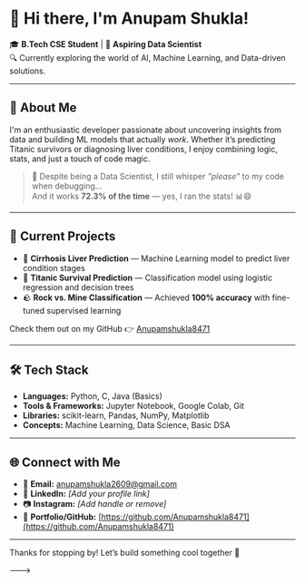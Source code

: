 # 👋 Hi there, I'm Anupam Shukla!

🎓 **B.Tech CSE Student** | 🤖 **Aspiring Data Scientist**  
🔍 Currently exploring the world of AI, Machine Learning, and Data-driven solutions.

---

## 🧠 About Me

I'm an enthusiastic developer passionate about uncovering insights from data and building ML models that actually *work*. Whether it’s predicting Titanic survivors or diagnosing liver conditions, I enjoy combining logic, stats, and just a touch of code magic.

> 🧪 Despite being a Data Scientist, I still whisper _"please"_ to my code when debugging…  
> And it works **72.3% of the time** — yes, I ran the stats! 📊😄

---

## 🚀 Current Projects

- 🏥 **Cirrhosis Liver Prediction** — Machine Learning model to predict liver condition stages  
- 🚢 **Titanic Survival Prediction** — Classification model using logistic regression and decision trees  
- 🪨 **Rock vs. Mine Classification** — Achieved **100% accuracy** with fine-tuned supervised learning

Check them out on my GitHub 👉 [Anupamshukla8471](https://github.com/Anupamshukla8471)

---

## 🛠️ Tech Stack

- **Languages:** Python, C, Java (Basics)  
- **Tools & Frameworks:** Jupyter Notebook, Google Colab, Git  
- **Libraries:** scikit-learn, Pandas, NumPy, Matplotlib  
- **Concepts:** Machine Learning, Data Science, Basic DSA

---

## 🌐 Connect with Me

- 📧 **Email:** anupamshukla2609@gmail.com  
- 💼 **LinkedIn:** *[Add your profile link]*  
- 📷 **Instagram:** *[Add handle or remove]*  
- 🔗 **Portfolio/GitHub:** [https://github.com/Anupamshukla8471](https://github.com/Anupamshukla8471)

---

Thanks for stopping by! Let’s build something cool together 🚀

--->
